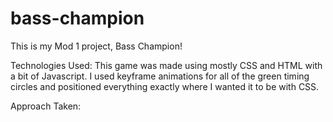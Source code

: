 # bass-champion
This is my Mod 1 project, Bass Champion!

Technologies Used: This game was made using mostly CSS and HTML with a bit of Javascript. I used keyframe animations for all of the green timing circles and positioned everything exactly where I wanted it to be with CSS. 

Approach Taken: 